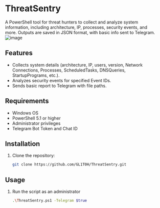 # ThreatSentry

A PowerShell tool for threat hunters to collect and analyze system information, including architecture, IP, processes, security events, and more. Outputs are saved in JSON format, with basic info sent to Telegram.
![image](https://github.com/user-attachments/assets/8b9d74fa-8d94-49c6-bb97-920dbab1e59b)


## Features
- Collects system details (architecture, IP, users, version, Network Connections, Processes, ScheduledTasks, DNSQueries, StartupPrograms, etc.).
- Analyzes security events for specified Event IDs.
- Sends basic report to Telegram with file paths.

## Requirements
- Windows OS
- PowerShell 5.1 or higher
- Administrator privileges
- Telegram Bot Token and Chat ID

## Installation
1. Clone the repository:
   ```bash
   git clone https://github.com/GL1T0H/ThreatSentry.git
## Usage
1. Run the script as an administrator
   ```bash
   .\ThreatSentry.ps1 -Telegram $true

